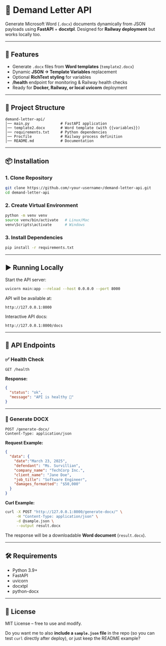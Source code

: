 
# 📝 Demand Letter API

Generate Microsoft Word (`.docx`) documents dynamically from JSON payloads using **FastAPI** + **docxtpl**.
Designed for **Railway deployment** but works locally too.

---

## 🚀 Features

* Generate `.docx` files from **Word templates** (`template2.docx`)
* Dynamic **JSON → Template Variables** replacement
* Optional **RichText styling** for variables
* **/health** endpoint for monitoring & Railway health checks
* Ready for **Docker, Railway, or local uvicorn** deployment

---

## 📂 Project Structure

```
demand-letter-api/
│── main.py              # FastAPI application
│── template2.docx       # Word template (with {{variables}})
│── requirements.txt     # Python dependencies
│── Procfile             # Railway process definition
│── README.md            # Documentation
```

---

## 📦 Installation

### 1. Clone Repository

```bash
git clone https://github.com/<your-username>/demand-letter-api.git
cd demand-letter-api
```

### 2. Create Virtual Environment

```bash
python -m venv venv
source venv/bin/activate   # Linux/Mac
venv\Scripts\activate      # Windows
```

### 3. Install Dependencies

```bash
pip install -r requirements.txt
```

---

## ▶ Running Locally

Start the API server:

```bash
uvicorn main:app --reload --host 0.0.0.0 --port 8000
```

API will be available at:

```
http://127.0.0.1:8000
```

Interactive API docs:

```
http://127.0.0.1:8000/docs
```

---

## 🔗 API Endpoints

### ✅ Health Check

```http
GET /health
```

**Response:**

```json
{
  "status": "ok",
  "message": "API is healthy 🚀"
}
```

---

### 📝 Generate DOCX

```http
POST /generate-docx/
Content-Type: application/json
```

**Request Example:**

```json
{
  "data": {
    "date":"March 23, 2025",
    "defendant": "Ms. Survillian",
    "company_name": "TechCorp Inc.",
    "client_name": "Jane Doe",
    "job_title": "Software Engineer",
    "damages_formatted": "$50,000"
  }
}
```

**Curl Example:**

```bash
curl -X POST "http://127.0.0.1:8000/generate-docx/" \
     -H "Content-Type: application/json" \
     -d @sample.json \
     --output result.docx
```

The response will be a downloadable **Word document** (`result.docx`).

---

## 🛠 Requirements

* Python 3.9+
* FastAPI
* uvicorn
* docxtpl
* python-docx

---

## 📜 License

MIT License – free to use and modify.


Do you want me to also **include a `sample.json` file** in the repo (so you can test `curl` directly after deploy), or just keep the README example?
